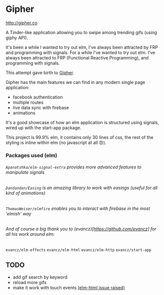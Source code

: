 # Gipher

http://gipher.co

A Tinder-like application allowing you to swipe among trending gifs (using giphy API).

It's been a while I wanted to try out elm, I've always been attracted by FRP and programming with signals.
For a while I've wanted to try out elm. I've always been attracted to FRP (Functional Reactive Programming), and programming with signals.

This attempt gave birth to [Gipher](http://gipher.co).

Gipher has the main features we can find in any modern single page application:
- facebook authentication
- multiple routes
- live data sync with firebase
- animations

It's a good showcase of how an elm application is structured using signals, wired up with the start-app package.

This project is 99.9% elm, it contains only 30 lines of css, the rest of the styling is inline within elm (no javascript at all :heart_eyes:).

### Packages used (elm)

###### `Apanatshka/elm-signal-extra` provides more advanced features to manipulate signals

###### `Dandandan/Easing` is an amazing library to work with easings (useful for all kind of animations)

###### `ThomasWeiser/elmfire` enables you to interact with firebase in the most 'elmish' way

###### And of course a big thank you to (evancz)[https://github.com/evancz] for all his work around elm:
  `evancz/elm-effects`
  `evancz/elm-html`
  `evancz/elm-http`
  `evancz/start-app`

## TODO

- add gif search by keyword
- reload more gifs
- make it work with touch events [(elm-html issue raised)](https://github.com/evancz/elm-html/issues/99 )
